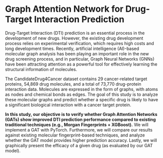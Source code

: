 # Graph Attention Network for Drug-Target Interaction Prediction

Drug-Target Interaction (DTI) prediction is an essential process in the development of new drugs. However, the existing drug development process relies on experimental verification, which requires high costs and long development times. Recently, artificial intelligence (AI)-based molecular graph analysis has been playing an important role in the new drug screening process, and in particular, Graph Neural Networks (GNNs) have been attracting attention as a powerful tool for effectively learning the structural information of molecules.

The CandidateDrug4Cancer dataset contains 29 cancer-related target proteins, 54,869 drug molecules, and a total of 73,770 drug-protein interaction data. Molecules are expressed in the form of graphs, with atoms as nodes and chemical bonds as edges. The goal of this study is to analyze these molecular graphs and predict whether a specific drug is likely to have a significant biological interaction with a cancer target protein.

**In this study, our objective is to verify whether Graph Attention Networks (GATs) show improved DTI prediction performance compared to existing traditional techniques (e.g., Morgan Fingerprints + XGBoost).** We will implement a GAT with PyTorch. Furthermore, we will compare our results against existing molecular fingerprint-based techniques, and analyze whether the GAT model provides higher prediction accuracy. Lastly, we will graphically present the efficacy of a given drug (as evaluated by our GAT model).
